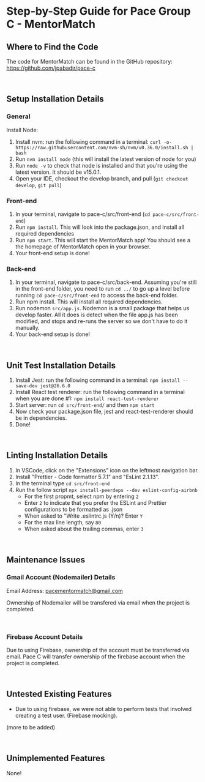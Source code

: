 # Step-by-Step Guide for Pace Group C - MentorMatch

## Where to Find the Code

The code for MentorMatch can be found in the GitHub repository: <https://github.com/jpabadir/pace-c>

<br>

## Setup Installation Details

### General

Install Node:

1. Install nvm: run the following command in a terminal: `curl -o- https://raw.githubusercontent.com/nvm-sh/nvm/v0.36.0/install.sh | bash`
2. Run `nvm install node` (this will install the latest version of node for you)
3. Run `node -v` to check that node is installed and that you're using the latest version. It should be v15.0.1.
4. Open your IDE, checkout the develop branch, and pull (`git checkout develop`, `git pull`)

### Front-end

1. In your terminal, navigate to pace-c/src/front-end (`cd pace-c/src/front-end`)
2. Run `npm install`. This will look into the package.json, and install all required dependencies
3. Run `npm start`. This will start the MentorMatch app! You should see a the homepage of MentorMatch open in your browser.
4. Your front-end setup is done!

### Back-end

1. In your terminal, navigate to pace-c/src/back-end. Assuming you're still in the front-end folder, you need to run `cd ../` to go up a level before running `cd pace-c/src/front-end` to access the back-end folder.
2. Run npm install. This will install all required dependencies.
3. Run nodemon `src/app.js`. Nodemon is a small package that helps us develop faster. All it does is detect when the file app.js has been modified, and stops and re-runs the server so we don't have to do it manually.
4. Your back-end setup is done!

<br>

## Unit Test Installation Details

1. Install Jest: run the following command in a terminal:
   `npm install --save-dev jest@26.6.0`
2. Install React test renderer: run the following command in a terminal when you are done #1:
   `npm install react-test-renderer`
3. Start server:
   run `cd src/front-end/` and then `npm start`
4. Now check your package.json file, jest and react-test-renderer should be in dependencies.
5. Done!

<br>

## Linting Installation Details

1. In VSCode, click on the "Extensions" icon on the leftmost navigation bar.
2. Install "Prettier - Code formatter 5.7.1" and "EsLint 2.1.13".
3. In the terminal type `cd src/front-end`
4. Run the follow script `npx install-peerdeps --dev eslint-config-airbnb`
   - For the first propmt, select npm by entering `2`
   - Enter `2` to indicate that you prefer the ESLint and Prettier configurations to be formatted as .json
   - When asked to "Write .eslintrc.js (Y/n)? Enter `Y`
   - For the max line length, say `80`
   - When asked about the trailing commas, enter `3`

<br>

## Maintenance Issues

### Gmail Account (Nodemailer) Details

Email Address: pacementormatch@gmail.com

Ownership of Nodemailer will be transfered via email when the project is completed.

<br>

### Firebase Account Details

Due to using Firebase, ownership of the account must be transferred via email. Pace C will transfer ownership of the firebase account when the project is completed.

<br>

## Untested Existing Features

- Due to using firebase, we were not able to perform tests that involved creating a test user. (Firebase mocking).

(more to be added)

<br>

## Unimplemented Features

None!
